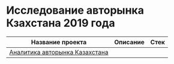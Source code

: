 # Исследование авторынка Кзахстана 2019 года
| Название проекта | Описание | Стек|
| ----------- | ----------- |----------- 
|[Аналитика авторынка Казахстана](https://github.com/Polinailinet/Auto_market_KZ/blob/main/Auto_KZ_2019.ipynb)  |   |
